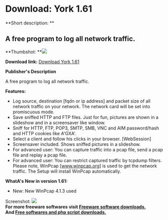 # Download: York 1.61

**Short description: **

## A free program to log all network traffic.

  
**Thumbshot: **![](http://www.freewarefiles.com/screenshot/york15_md.jpg)   
  
**Download link:** [Download York 1.61](http://freesoftwares.boysofts.com/York_program_78518.html)  
  

**Publisher's Description**  
  

A free program to log all network traffic.

**Features:**

  * Log source, destination [fqdn or ip address] and packet size of all network traffic on your network. The network card will be set into promiscuous mode. 
  * Save sniffed HTTP and FTP files. Just for fun, pictures are shown in a slideshow and in a screensaver like window. 
  * Sniff for HTTP, FTP, POP3, SMTP, SMB, VNC and AIM password/hash and HTTP cookies like A'GXA'. 
  * Select a client and follow his clicks in your browser. [WebSession] 
  * Screensaver included. Shows sniffed pictures in a slideshow. 
  * For advanced user: You can capture traffic into a pcap file, send a pcap file and replay a pcap file. 
  * For advanced user: You can restrict captured traffic by tcpdump filters. 
Please note, WinPcap [www.winpcap.org] is used to get the network traffic. The
Setup will install WinPcap automatically.

**WhatA's New in version 1.61:**

  * New: New WinPcap 4.1.3 used 

  
  
Screenshot: ![](http://www.freewarefiles.com/screenshot/york15.jpg)  
**For more freeware softwares visit [Freeware software downloads.](http://freesoftwares.boysofts.com/)**   
**And [Free softwares and php script downloads.](http://www.boysofts.com/)**

